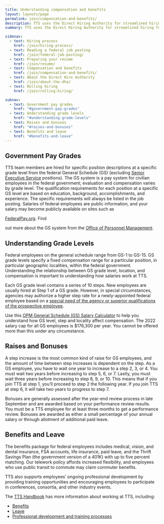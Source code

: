 ```yaml
---
title: Understanding compensation and benefits
layout: layouts/page
permalink: join/compensation-and-benefits/
description: TTS uses the Direct Hiring Authority for streamlined hiring for technical positions. Learn more about eligibility and application tips.
summary: TTS uses the Direct Hiring Authority for streamlined hiring for technical positions. Learn more about eligibility and application tips.

sidenav:
  - text: Hiring process
    href: /join/hiring-process/
  - text: Reading a federal job posting
    href: /join/federal-job-posting/
  - text: Preparing your resume
    href: /join/resume/
  - text: Compensation and benefits
    href: /join/compensation-and-benefits/
  - text: About the Direct Hire Authority
    href: /join/about-the-dha/
  - text: Rolling hiring
    href: /join/rolling-hiring/

subnav:
  - text: Government pay grades
    href: "#government-pay-grades"
  - text: Understanding grade levels
    href: "#understanding-grade-levels"
  - text: Raises and bonuses
    href: "#raises-and-bonuses"
  - text: Benefits and leave
    href: "#benefits-and-leave"
---
```


## Government Pay Grades

TTS team members are hired for specific position descriptions at a
specific grade level from the federal General Schedule (GS) (excluding
[Senior Executive Service](https://www.opm.gov/policy-data-oversight/senior-executive-service/) positions). The GS system is a pay system for civilian employees in
the federal government; evaluation and compensation varies by grade
level. The qualification requirements for each position at a specific GS
level are based on education, background, accomplishments, and
experience. The specific requirements will always be listed in the job
posting. Salaries of federal employees are public information, and your
salary may become publicly available on sites such as
<!-- markdown-link-check-disable -->
[FederalPay.org](https://www.federalpay.org/employees). Find
<!-- markdown-link-check-enable -->
out more about the GS system from the [Office of Personnel
Management](https://www.opm.gov/policy-data-oversight/pay-leave/pay-systems/general-schedule/).

## Understanding Grade Levels

Federal employees on the general schedule range from GS-1 to GS-15. GS grade levels specify a fixed compensation range for a particular
position, in particular geographic localities, within the federal
government. Understanding the relationship between GS grade level,
location, and compensation is important to understanding how salaries
work at TTS.

Each GS grade level contains a series of 10 steps. New employees are
usually hired at Step 1 of a GS grade. However, in special
circumstances, agencies may authorize a higher step rate for a
newly-appointed federal employee based on a [special need of the agency
or superior qualifications of the prospective
employee](https://www.opm.gov/policy-data-oversight/pay-leave/pay-administration/fact-sheets/superior-qualifications-and-special-needs-pay-setting-authority/).

Use this [OPM General Schedule (GS) Salary
Calculator](https://www.opm.gov/policy-data-oversight/pay-leave/salaries-wages/2022/general-schedule-gs-salary-calculator/)
to help you understand how GS level, step and locality affect
compensation. The 2022 salary cap for all GS employees is $176,300 per year. You
cannot be offered more than this under any circumstance.

## Raises and Bonuses

A step increase is the most common kind of raise for GS employees, and
the amount of time between step increases is dependent on the step. As a
GS employee, you have to wait one year to increase to a step 2, 3, or 4.
You must wait two years before increasing to step 5, 6, or 7. Lastly,
you must wait three years before increasing to step 8, 9, or 10. This
means that if you join TTS at step 1, you’ll proceed to step 2 the
following year. If you join TTS at step 6, it will take two years to
progress to step 7.

Bonuses are generally assessed after the year-end review process in late
September and are awarded based on your performance review results. You
must be a TTS employee for at least three months to get a performance
review. Bonuses are awarded as either a small percentage of your annual
salary or through allotment of additional paid leave.

## Benefits and Leave

The benefits package for federal employees includes medical, vision, and
dental insurance, FSA accounts, life insurance, paid leave, and the
Thrift Savings Plan (the government version of a 401K) with up to five
percent matching. Our telework policy affords increased flexibility, and
employees who use public transit to commute may claim commuter benefits.

TTS also supports employees’ ongoing professional development by
providing training opportunities and encouraging employees to
participate in conferences, consortia, and other industry events.

The [TTS Handbook](https://handbook.18f.gov/) has more information
about working at TTS, including:

-   [Benefits](https://handbook.18f.gov/benefits/)
-   [Leave](https://handbook.18f.gov/benefits/#leave)
-   [Professional development and training processes](https://handbook.18f.gov/conferences-events-training/)
